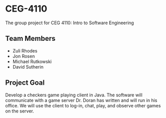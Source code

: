 # CEG-4110
The group project for CEG 4110: Intro to Software Engineering

## Team Members
* Zuli Rhodes
* Jon Rosen
* Michael Rutkowski
* David Sutherin

## Project Goal
Develop a checkers game playing client in Java. The software will communicate with a game server Dr. Doran has written and will run in his office. We will use the client to log-in, chat, play, and observe other games on the server.
